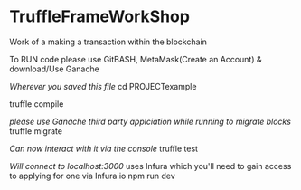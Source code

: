 # TruffleFrameWorkShop
Work of a making a transaction within the blockchain

To RUN code please use GitBASH, MetaMask(Create an Account) & download/Use Ganache 

*Wherever you saved this file*
cd PROJECTexample 

truffle compile

*please use Ganache third party applciation while running to migrate blocks*
truffle migrate

*Can now interact with it via the console*
truffle test 

*Will connect to localhost:3000* uses Infura which you'll need to gain access to applying for one via Infura.io
npm run dev
